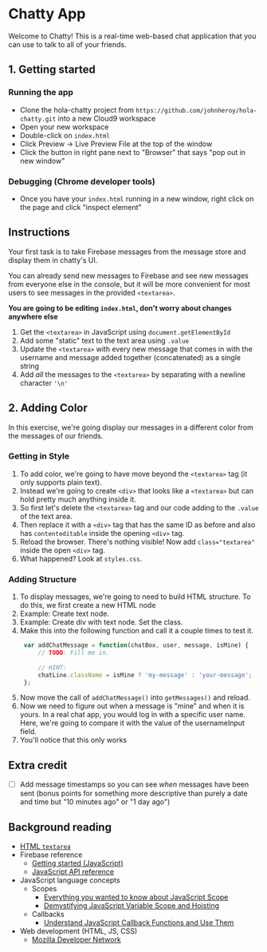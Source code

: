 # Chatty App

Welcome to Chatty! This is a real-time web-based chat application that you can use to talk to all of your friends.

## 1. Getting started

### Running the app

* Clone the hola-chatty project from `https://github.com/johnheroy/hola-chatty.git` into a new Cloud9 workspace
* Open your new workspace
* Double-click on `index.html`
* Click Preview -> Live Preview File at the top of the window
* Click the button in right pane next to "Browser" that says "pop out in new window"

### Debugging (Chrome developer tools)

* Once you have your `index.html` running in a new window, right click on the page and click "inspect element"

## Instructions

Your first task is to take Firebase messages from the message store and display them
in chatty's UI.

You can already send new messages to Firebase and see new messages from everyone
else in the console, but it will be more convenient for most users to see
messages in the provided `<textarea>`.

**You are going to be editing `index.html`, don't worry about changes anywhere else**

1. Get the `<textarea>` in JavaScript using `document.getElementById`
2. Add some "static" text to the text area using `.value`
3. Update the `<textarea>` with every new message that comes in with the username and message added together (concatenated) as a single string
4. Add *all* the messages to the `<textarea>` by separating with a newline character `'\n'`


## 2. Adding Color

In this exercise, we're going display our messages in a different color from the messages of our friends.

### Getting in Style

1. To add color, we're going to have move beyond the `<textarea>` tag (it only supports plain text).
2. Instead we're going to create `<div>` that looks like a `<textarea>` but can hold pretty much anything inside it.
3. So first let's delete the `<textarea>` tag and our code adding to the `.value` of the text area.
4. Then replace it with a `<div>` tag that has the same ID as before and also has `contenteditable` inside the opening `<div>` tag.
5. Reload the browser. There's nothing visible! Now add `class="textarea"` inside the open `<div>` tag.
6. What happened? Look at `styles.css`.

### Adding Structure

1. To display messages, we're going to need to build HTML structure. To do this,
   we first create a new HTML node 
2. Example: Create text node.
3. Example: Create div with text node. Set the class.
4. Make this into the following function and call it a couple times to test it.
   ```javascript
    var addChatMessage = function(chatBox, user, message, isMine) {
        // TODO: Fill me in.
        
        // HINT:
        chatLine.className = isMine ? 'my-message' : 'your-message';
    };
   ```
5. Now move the call of `addChatMessage()` into `getMessages()` and reload.
6. Now we need to figure out when a message is "mine" and when it is yours. In a 
   real chat app, you would log in with a specific user name. Here, we're going
   to compare it with the value of the usernameInput field.
7. You'll notice that this only works 

## Extra credit

- [ ] Add message timestamps so you can see *when* messages have been sent (bonus points for something more descriptive than purely a date and time but "10 minutes ago" or "1 day ago")

## Background reading

* [HTML `textarea`](https://developer.mozilla.org/en-US/docs/Web/HTML/Element/textarea)
* Firebase reference
  * [Getting started (JavaScript)](https://firebase.google.com/docs/database/web/start)
  * [JavaScript API reference](https://firebase.google.com/docs/reference/js/)
* JavaScript language concepts
  * Scopes
    * [Everything you wanted to know about JavaScript Scope](https://toddmotto.com/everything-you-wanted-to-know-about-javascript-scope/)
    * [Demystifying JavaScript Variable Scope and Hoisting](https://www.sitepoint.com/demystifying-javascript-variable-scope-hoisting/)
  * Callbacks
    * [Understand JavaScript Callback Functions and Use Them](http://javascriptissexy.com/understand-javascript-callback-functions-and-use-them/)
* Web development (HTML, JS, CSS)
  * [Mozilla Developer Network](https://developer.mozilla.org/en-US/)
